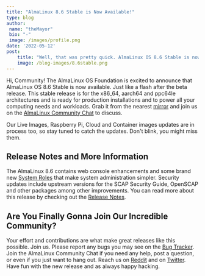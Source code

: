```yaml
---
title: "AlmaLinux 8.6 Stable is Now Available!"
type: blog
author: 
 name: "theMayor"
 bio: "-"
 image: /images/profile.png
date: '2022-05-12'
post:
    title: "Well, that was pretty quick. AlmaLinux OS 8.6 Stable is now available for x86_64, aarch64 and ppc64le! Containers and cloud images are coming right up!"
    image: /blog-images/8.6stable.png
---
```


Hi, Community! The AlmaLinux OS Foundation is excited to announce that AlmaLinux OS 8.6 Stable is now available. Just like a flash after the beta release. This stable release is for the x86_64, aarch64 and ppc64le architectures and is ready for production installations and to power all your computing needs and workloads. Grab it from the nearest [mirror](https://mirrors.almalinux.org/isos) and join us on the [AlmaLinux Community Chat](https://chat.almalinux.org/) to discuss.

Our Live Images, Raspberry Pi, Cloud and Container images updates are in process too, so stay tuned to catch the updates. Don't blink, you might miss them.

## Release Notes and More Information

The AlmaLinux 8.6 contains web console enhancements and some brand new [System Roles](https://access.redhat.com/articles/3050101) that make system administration simpler. Security updates include upstream versions for the SCAP Security Guide, OpenSCAP and other packages among other improvements. You can read more about this release by checking out the [Release Notes](https://wiki.almalinux.org/release-notes/8.6.html).

## Are You Finally Gonna Join Our Incredible Community?

Your effort and contributions are what make great releases like this possible. Join us. Please report any bugs you may see on the [Bug Tracker](https://bugs.almalinux.org/). Join the AlmaLinux Community Chat if you need any help, post a question, or even if you just want to hang out. Reach us on [Reddit](https://reddit.com/r/almalinux) and on [Twitter](https://twitter.com/almalinux). Have fun with the new release and as always happy hacking.